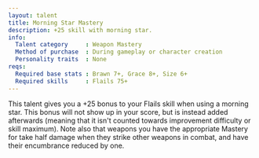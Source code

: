 ```yaml
---
layout: talent
title: Morning Star Mastery
description: +25 skill with morning star.
info:
  Talent category     : Weapon Mastery
  Method of purchase  : During gameplay or character creation
  Personality traits  : None
reqs:
  Required base stats : Brawn 7+, Grace 8+, Size 6+
  Required skills     : Flails 75+
---
```


This talent gives you a +25 bonus to your Flails skill when using a morning star. This bonus will not show up in your score, but is instead added afterwards (meaning that it isn't counted towards improvement difficulty or skill maximum). Note also that weapons you have the appropriate Mastery for take half damage when they strike other weapons in combat, and have their encumbrance reduced by one.